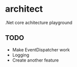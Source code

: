 # architect
.Net core achitecture playground

## TODO

* Make EventDispatcher work
* Logging
* Create another feature
